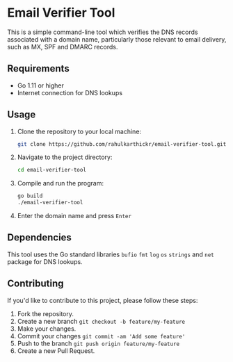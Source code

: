 # Email Verifier Tool

This is a simple command-line tool which verifies the DNS records associated with a domain name, particularly those relevant to email delivery, such as MX, SPF and DMARC records.

## Requirements

- Go 1.11 or higher
- Internet connection for DNS lookups

## Usage

1. Clone the repository to your local machine:

    ```bash
    git clone https://github.com/rahulkarthickr/email-verifier-tool.git
    ```

2. Navigate to the project directory:

    ```bash
    cd email-verifier-tool
    ```

3. Compile and run the program:

    ```bash
    go build
    ./email-verifier-tool
    ```

4. Enter the domain name and press `Enter`

## Dependencies

This tool uses the Go standard libraries `bufio` `fmt` `log` `os` `strings` and `net` package for DNS lookups.

## Contributing

If you'd like to contribute to this project, please follow these steps:

1. Fork the repository.
2. Create a new branch `git checkout -b feature/my-feature`
3. Make your changes.
4. Commit your changes `git commit -am 'Add some feature'`
5. Push to the branch `git push origin feature/my-feature`
6. Create a new Pull Request.
